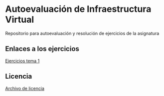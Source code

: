 # Autoevaluación de Infraestructura Virtual

Repositorio para autoevaluación y resolución de ejercicios de la asignatura

## Enlaces a los ejercicios

[Ejercicios tema 1](./ejercicios_tema_1.md)

## Licencia

[Archivo de licencia](https://github.com/lulivi/autoevaluacion-IV/blob/master/LICENSE)
